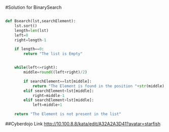 #Solution for BinarySearch

```python

def Bsearch(lst,searchElement):
    lst.sort()
    length=len(lst)
    left=0
    right=length-1

    if length==0:
        return "The list is Empty"


    while(left<=right):
        middle=round((left+right)/2)

        if searchElement==lst[middle]:
            return "The Element is found in the position "+str(middle)
        elif searchElement<lst[middle]:
            right=middle-1
        elif searchElement>lst[middle]:
            left=middle+1

    return "The Element is not present in the list"
```

##Cyberdojo Link
http://10.100.8.8/kata/edit/A32A2A3D41?avatar=starfish

###
